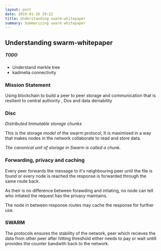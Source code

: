 ```yaml
---
layout: post
date: 2019-01-26 19:22
title: Understanding swarm-whitepaper
summary: Summarizing swarm whitepaper
---
```



## Understanding swarm-whitepaper

##### TODO 
  - Understand merkle tree
  - kadmelia connectivity

### Mission Statement


Using blockchain to build a peer to peer storage and communication that is resilient to central authority , Dos and data deniability

### Disc

*Distributed Immutable storage chunks*

This is the storage *model* of the swarm protocol, It is maximised in a way that makes nodes in the network collaborate to read and store data. 

*The canonical unit of storage in Swarm is called a chunk.*

### Forwarding, privacy and caching

Every peer forwards the message to it's neighbouring peer until the file is found or every node is reached the response is forwarded through the same route back.

As their is no difference between forawding and intiating, no node can tell who intiated the request has the privacy maintains.

The node in between response routes may cache the response for further use.

### SWARM

The protocols ensures the stability of the network, peer which recieves the data from other peer after hitting threshold either needs to pay or wait untill provides the counter bandwith back to the network.


